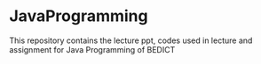 # JavaProgramming
This repository contains the lecture ppt, codes used in lecture and assignment for Java Programming  of BEDICT
